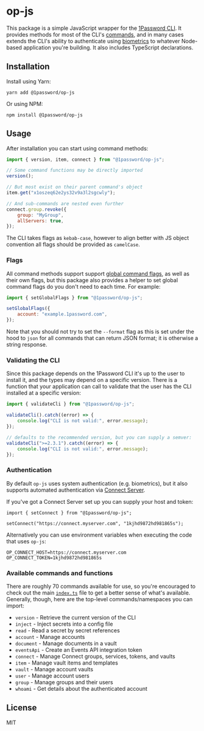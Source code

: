 # op-js

This package is a simple JavaScript wrapper for the [1Password CLI](https://developer.1password.com/docs/cli). It provides methods for most of the CLI's [commands](https://developer.1password.com/docs/cli/reference), and in many cases extends the CLI's ability to authenticate using [biometrics](https://developer.1password.com/docs/cli/about-biometric-unlock) to whatever Node-based application you're building. It also includes TypeScript declarations.

## Installation

Install using Yarn:

```shell
yarn add @1password/op-js
```

Or using NPM:

```shell
npm install @1password/op-js
```

## Usage

After installation you can start using command methods:

```js
import { version, item, connect } from "@1password/op-js";

// Some command functions may be directly imported
version();

// But most exist on their parent command's object
item.get("x1oszeq62e2ys32v9a3l2sgcwly");

// And sub-commands are nested even further
connect.group.revoke({
	group: "MyGroup",
	allServers: true,
});
```

The CLI takes flags as `kebab-case`, however to align better with JS object convention all flags should be provided as `camelCase`.

### Flags

All command methods support support [global command flags](https://developer.1password.com/docs/cli/reference#global-flags), as well as their own flags, but this package also provides a helper to set global command flags do you don't need to each time. For example:

```js
import { setGlobalFlags } from "@1password/op-js";

setGlobalFlags({
	account: "example.1password.com",
});
```

Note that you should not try to set the `--format` flag as this is set under the hood to `json` for all commands that can return JSON format; it is otherwise a string response.

### Validating the CLI

Since this package depends on the 1Password CLI it's up to the user to install it, and the types may depend on a specific version. There is a function that your application can call to validate that the user has the CLI installed at a specific version:

```js
import { validateCli } from "@1password/op-js";

validateCli().catch((error) => {
	console.log("CLI is not valid:", error.message);
});

// defaults to the recommended version, but you can supply a semver:
validateCli(">=2.3.1").catch((error) => {
	console.log("CLI is not valid:", error.message);
});
```

### Authentication

By default `op-js` uses system authentication (e.g. biometrics), but it also supports automated authentication via [Connect Server](https://developer.1password.com/docs/connect).

If you've got a Connect Server set up you can supply your host and token:

```
import { setConnect } from "@1password/op-js";

setConnect("https://connect.myserver.com", "1kjhd9872hd981865s");
```

Alternatively you can use environment variables when executing the code that uses `op-js`:

```
OP_CONNECT_HOST=https://connect.myserver.com
OP_CONNECT_TOKEN=1kjhd9872hd981865s
```

### Available commands and functions

There are roughly 70 commands available for use, so you're encouraged to check out the main [`index.ts`](./src/index.ts) file to get a better sense of what's available. Generally, though, here are the top-level commands/namespaces you can import:

- `version` - Retrieve the current version of the CLI
- `inject` - Inject secrets into a config file
- `read` - Read a secret by secret references
- `account` - Manage accounts
- `document` - Manage documents in a vault
- `eventsApi` - Create an Events API integration token
- `connect` - Manage Connect groups, services, tokens, and vaults
- `item` - Manage vault items and templates
- `vault` - Manage account vaults
- `user` - Manage account users
- `group` - Manage groups and their users
- `whoami` - Get details about the authenticated account

## License

MIT
